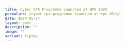 ```yaml
---
title: Cyber CPA Programme Launched at WPS 2024
permalink: /cyber-cpa-programme-launched-at-wps-2024/
date: 2024-05-24
layout: post
description: ""
image: ""
variant: tiptap
---
```

